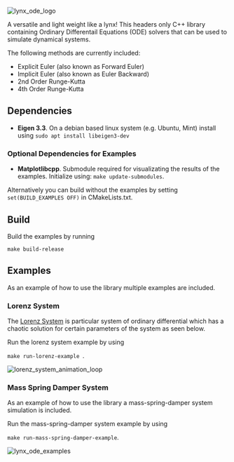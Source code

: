 ![lynx_ode_logo](https://github.com/manumerous/lynx-ode/assets/18735094/00059cde-f683-409a-bb5d-1974706efd64)

A versatile and light weight like a lynx! This headers only C++ library containing Ordinary Differentail Equations (ODE) solvers that can be used to simulate dynamical systems. 

The following methods are currently included: 
- Explicit Euler (also known as Forward Euler)
- Implicit Euler (also known as Euler Backward)
- 2nd Order Runge-Kutta
- 4th Order Runge-Kutta

## Dependencies

- **Eigen 3.3**. On a debian based linux system (e.g. Ubuntu, Mint) install using ```sudo apt install libeigen3-dev```

### Optional Dependencies for Examples

- **Matplotlibcpp**. Submodule required for visualizating the results of the examples. Initialize using: ```make update-submodules```.

Alternatively you can build without the examples by setting `set(BUILD_EXAMPLES OFF)` in CMakeLists.txt. 

## Build 
Build the examples by running 

```make build-release```


## Examples
As an example of how to use the library multiple examples are included. 

### Lorenz System
The [Lorenz System](https://en.wikipedia.org/wiki/Lorenz_system) is particular system of ordinary differential which has a chaotic solution for certain parameters of the system as seen below.

Run the lorenz system example by using 

```make run-lorenz-example ```. 

![lorenz_system_animation_loop](https://github.com/manumerous/lynx-ode/assets/18735094/07aa6c4d-37a0-46b8-939f-442102f16981)


### Mass Spring Damper System
As an example of how to use the library a mass-spring-damper system simulation is included. 


Run the mass-spring-damper system example by using 

```make run-mass-spring-damper-example```. 

![lynx_ode_examples](https://github.com/manumerous/lynx-ode/assets/18735094/5539bd63-cba0-4ed8-adf1-09ebd5366bb3)
